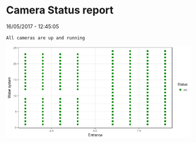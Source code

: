 Camera Status report
================
16/05/2017 - 12:45:05

    All cameras are up and running

![](camreport_files/figure-markdown_github/unnamed-chunk-2-1.png)
